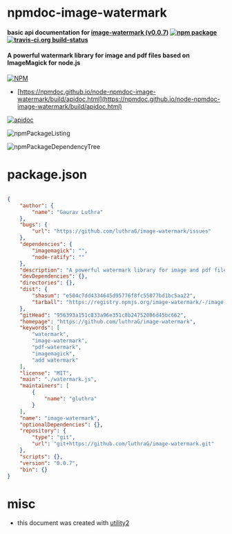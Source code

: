 # npmdoc-image-watermark

#### basic api documentation for  [image-watermark (v0.0.7)](https://github.com/luthraG/image-watermark)  [![npm package](https://img.shields.io/npm/v/npmdoc-image-watermark.svg?style=flat-square)](https://www.npmjs.org/package/npmdoc-image-watermark) [![travis-ci.org build-status](https://api.travis-ci.org/npmdoc/node-npmdoc-image-watermark.svg)](https://travis-ci.org/npmdoc/node-npmdoc-image-watermark)

#### A powerful watermark library for image and pdf files based on ImageMagick for node.js

[![NPM](https://nodei.co/npm/image-watermark.png?downloads=true&downloadRank=true&stars=true)](https://www.npmjs.com/package/image-watermark)

- [https://npmdoc.github.io/node-npmdoc-image-watermark/build/apidoc.html](https://npmdoc.github.io/node-npmdoc-image-watermark/build/apidoc.html)

[![apidoc](https://npmdoc.github.io/node-npmdoc-image-watermark/build/screenCapture.buildCi.browser.%252Ftmp%252Fbuild%252Fapidoc.html.png)](https://npmdoc.github.io/node-npmdoc-image-watermark/build/apidoc.html)

![npmPackageListing](https://npmdoc.github.io/node-npmdoc-image-watermark/build/screenCapture.npmPackageListing.svg)

![npmPackageDependencyTree](https://npmdoc.github.io/node-npmdoc-image-watermark/build/screenCapture.npmPackageDependencyTree.svg)



# package.json

```json

{
    "author": {
        "name": "Gaurav Luthra"
    },
    "bugs": {
        "url": "https://github.com/luthraG/image-watermark/issues"
    },
    "dependencies": {
        "imagemagick": "",
        "node-ratify": ""
    },
    "description": "A powerful watermark library for image and pdf files based on ImageMagick for node.js",
    "devDependencies": {},
    "directories": {},
    "dist": {
        "shasum": "e504c7dd4334645d95776f8fc55077bd1bc5aa22",
        "tarball": "https://registry.npmjs.org/image-watermark/-/image-watermark-0.0.7.tgz"
    },
    "gitHead": "956393a151c833a96e351c8b24752086d45bc662",
    "homepage": "https://github.com/luthraG/image-watermark",
    "keywords": [
        "watermark",
        "image-watermark",
        "pdf-watermark",
        "imagemagick",
        "add watermark"
    ],
    "license": "MIT",
    "main": "./watermark.js",
    "maintainers": [
        {
            "name": "gluthra"
        }
    ],
    "name": "image-watermark",
    "optionalDependencies": {},
    "repository": {
        "type": "git",
        "url": "git+https://github.com/luthraG/image-watermark.git"
    },
    "scripts": {},
    "version": "0.0.7",
    "bin": {}
}
```



# misc
- this document was created with [utility2](https://github.com/kaizhu256/node-utility2)
